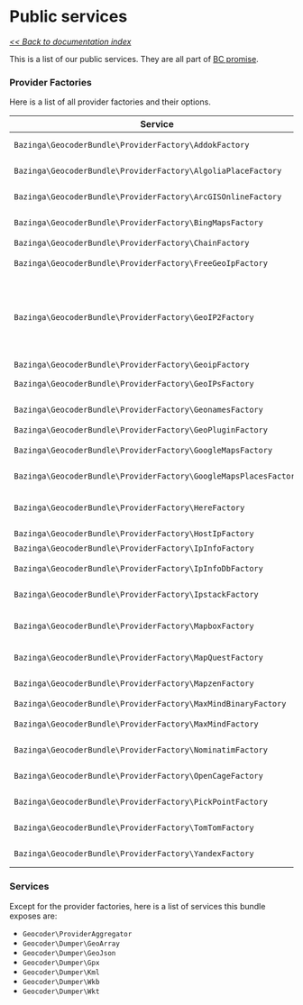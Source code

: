 # Public services

*[<< Back to documentation index](/Resources/doc/index.md)*

This is a list of our public services. They are all part of [BC promise](/Resources/doc/index.md#backwards-compatibility).

### Provider Factories

Here is a list of all provider factories and their options.

| Service | Options |
| ------- | ------- |
| `Bazinga\GeocoderBundle\ProviderFactory\AddokFactory` | httplug_client, root_url
| `Bazinga\GeocoderBundle\ProviderFactory\AlgoliaPlaceFactory` | httplug_client, api_key, app_id
| `Bazinga\GeocoderBundle\ProviderFactory\ArcGISOnlineFactory` | httplug_client, source_country
| `Bazinga\GeocoderBundle\ProviderFactory\BingMapsFactory` | httplug_client, api_key
| `Bazinga\GeocoderBundle\ProviderFactory\ChainFactory` | services
| `Bazinga\GeocoderBundle\ProviderFactory\FreeGeoIpFactory` | httplug_client, base_url
| `Bazinga\GeocoderBundle\ProviderFactory\GeoIP2Factory` | provider, database_filename, user_id, license_key, webservice_options, locales, provider_service
| `Bazinga\GeocoderBundle\ProviderFactory\GeoipFactory` |
| `Bazinga\GeocoderBundle\ProviderFactory\GeoIPsFactory` | httplug_client, api_key
| `Bazinga\GeocoderBundle\ProviderFactory\GeonamesFactory` | httplug_client, username
| `Bazinga\GeocoderBundle\ProviderFactory\GeoPluginFactory` | httplug_client
| `Bazinga\GeocoderBundle\ProviderFactory\GoogleMapsFactory` | httplug_client, api_key, region
| `Bazinga\GeocoderBundle\ProviderFactory\GoogleMapsPlacesFactory` | httplug_client, api_key
| `Bazinga\GeocoderBundle\ProviderFactory\HereFactory` | httplug_client, app_id, app_code, use_cit
| `Bazinga\GeocoderBundle\ProviderFactory\HostIpFactory` | httplug_client
| `Bazinga\GeocoderBundle\ProviderFactory\IpInfoFactory` | httplug_client
| `Bazinga\GeocoderBundle\ProviderFactory\IpInfoDbFactory` | httplug_client, api_key, precision
| `Bazinga\GeocoderBundle\ProviderFactory\IpstackFactory` | httplug_client, api_key
| `Bazinga\GeocoderBundle\ProviderFactory\MapboxFactory` | httplug_client, api_key, country, mode
| `Bazinga\GeocoderBundle\ProviderFactory\MapQuestFactory` | httplug_client, api_key, licensed
| `Bazinga\GeocoderBundle\ProviderFactory\MapzenFactory` | httplug_client, api_key
| `Bazinga\GeocoderBundle\ProviderFactory\MaxMindBinaryFactory` | dat_file, open_flag
| `Bazinga\GeocoderBundle\ProviderFactory\MaxMindFactory` | httplug_client, api_key, endpoint
| `Bazinga\GeocoderBundle\ProviderFactory\NominatimFactory` | httplug_client, root_url
| `Bazinga\GeocoderBundle\ProviderFactory\OpenCageFactory` | httplug_client, api_key
| `Bazinga\GeocoderBundle\ProviderFactory\PickPointFactory` | httplug_client, api_key
| `Bazinga\GeocoderBundle\ProviderFactory\TomTomFactory` | httplug_client, api_key
| `Bazinga\GeocoderBundle\ProviderFactory\YandexFactory` | httplug_client, toponym

### Services

Except for the provider factories, here is a list of services this bundle exposes are:

* `Geocoder\ProviderAggregator`
* `Geocoder\Dumper\GeoArray`
* `Geocoder\Dumper\GeoJson`
* `Geocoder\Dumper\Gpx`
* `Geocoder\Dumper\Kml`
* `Geocoder\Dumper\Wkb`
* `Geocoder\Dumper\Wkt`
